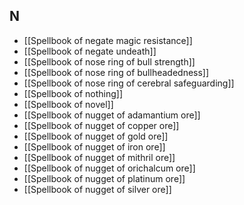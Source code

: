 ## N
- [[Spellbook of negate magic resistance]]
- [[Spellbook of negate undeath]]
- [[Spellbook of nose ring of bull strength]]
- [[Spellbook of nose ring of bullheadedness]]
- [[Spellbook of nose ring of cerebral safeguarding]]
- [[Spellbook of nothing]]
- [[Spellbook of novel]]
- [[Spellbook of nugget of adamantium ore]]
- [[Spellbook of nugget of copper ore]]
- [[Spellbook of nugget of gold ore]]
- [[Spellbook of nugget of iron ore]]
- [[Spellbook of nugget of mithril ore]]
- [[Spellbook of nugget of orichalcum ore]]
- [[Spellbook of nugget of platinum ore]]
- [[Spellbook of nugget of silver ore]]
